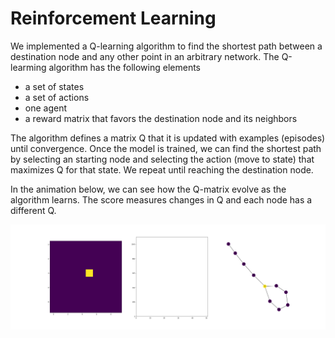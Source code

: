 # Reinforcement Learning

We implemented a Q-learning algorithm to find the shortest path between a destination node and any other point in an arbitrary network. 
The Q-learming algorithm has the following elements
- a set of states 
- a set of actions
- one agent 
- a reward matrix that favors the destination node and its neighbors

The algorithm defines a matrix Q that it is updated with examples (episodes) until convergence. Once the model is trained, we can find the shortest path by selecting an starting node and selecting the action (move to state) that maximizes Q for that state. We repeat until reaching the destination node. 

In the animation below, we can see how the Q-matrix evolve as the algorithm learns. The score measures changes in Q and each node has a different Q.

![evolution of Q matrix, shortest path network](assets/figures/Q_evolution_network.gif)
